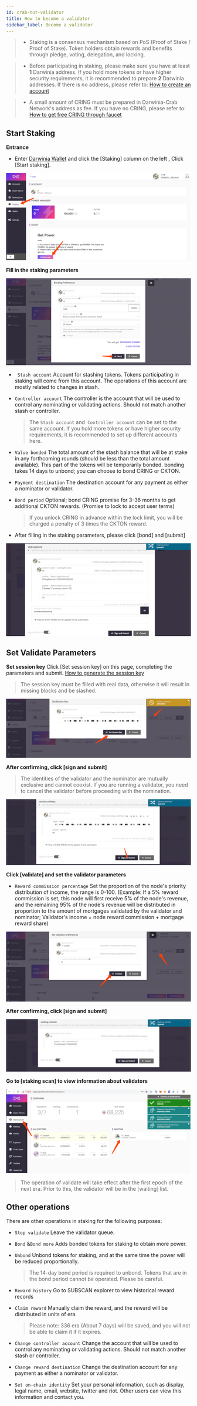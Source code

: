 ```yaml
---
id: crab-tut-validator
title: How to become a validator
sidebar_label: Become a validator
---
```

> - Staking is a consensus mechanism based on PoS (Proof of Stake / Proof of Stake). Token holders obtain rewards and benefits through pledge, voting, delegation, and locking.

> - Before participating in staking, please make sure you have at least **1** Darwinia address. If you hold more tokens or have higher security requirements, it is recommended to prepare **2** Darwinia addresses. If there is no address, please refer to: [How to create an account](https://docs.darwinia.network/docs/en/crab-tut-create-account)

> - A small amount of CRING must be prepared in Darwinia-Crab Network's address as fee. If you have no CRING, please refer to: [How to get free CRING through faucet](https://docs.darwinia.network/docs/en/crab-tut-claim-cring)



## Start Staking

**Entrance**
- Enter [Darwinia Wallet](http://apps.darwinia.network/) and click the [Staking] column on the left , Click [Start staking].

![nominate-1-en](assets/nominate-1-en.png)


**Fill in the staking parameters** 

![nominate-2-en](assets/nominate-2-en.png)

- ` Stash account` Account for stashing tokens. Tokens participating in staking will come from this account. The operations of this account are mostly related to changes in stash.

- `Controller account`  The controller is the account that will be used to control any nominating or validating actions. Should not match another stash or controller.

    > The `Stash account` and` Controller account` can be set to the same account. If you hold more tokens or have higher security requirements, it is recommended to set up different accounts here.

- `Value bonded` The total amount of the stash balance that will be at stake in any forthcoming rounds (should be less than the total amount available).  This part of the tokens will be temporarily bonded. bonding takes 14 days to unbond; you can choose to bond CRING or CKTON.

- `Payment destination` The destination account for any payment as either a nominator or validator.

- `Bond period` Optional; bond CRING promise for 3-36 months to get additional CKTON rewards. (Promise to lock to accept user terms)

    > If you unlock CRING in advance within the lock limit, you will be charged  a penalty of 3 times the CKTON reward.

- After filling in the staking parameters, please click [bond] and [submit]

![nominate-3-en](assets/nominate-3-en.png)



## Set Validate Parameters


**Set session key**
Click [Set session key] on this page, completing the parameters and submit. [How to generate the session key](https://docs.darwinia.network/docs/en/crab-tut-node#generate-session-key)
   > The session key must be filled with real data, otherwise it will result in missing blocks and be slashed.
                                                                                                                       
![tut-validator-1](assets/tut-validator-1.png)


**After confirming, click [sign and submit]** 
   > The identities of the validator and the nominator are mutually exclusive and cannot coexist. If you are running a validator, you need to cancel the validator before proceeding with the nomination.

![tut-validator-2](assets/tut-validator-2.png)


**Click [validate] and set the validator parameters**

- `Reward commission percentage` Set the proportion of the node's priority distribution of income, the range is 0-100. (Example: If a 5% reward commission is set, this node will first receive 5% of the node's revenue, and the remaining 95% of the node's revenue will be distributed in proportion to the amount of mortgages validated by the validator and nominator; Validator's income = node reward commission + mortgage reward share)

![tut-validator-3](assets/tut-validator-3.png)


**After confirming, click [sign and submit]** 

![tut-validator-4](assets/tut-validator-4.png)


**Go to [staking scan] to view information about validators**
  
![tut-validator-5](assets/tut-validator-5.png)

   > The operation of validate will take effect after the first epoch of the next era. Prior to this, the validator will be in the [waiting] list.



## Other operations


There are other operations in staking for the following purposes:


- `Stop validate` Leave the validator queue.

- `Bond` &`Bond more` Adds bonded tokens for staking to obtain more power.

- `Unbond` Unbond tokens for staking, and at the same time the power will be reduced proportionally.

  > The 14-day bond period is required to unbond. Tokens that are in the bond period cannot be operated. Please be careful.

- `Reward history` Go to SUBSCAN explorer to view historical reward records

- `Claim reward` Manually claim the reward, and the reward will be distributed in units of era.

  > Please note: 336 era (About 7 days)  will be saved, and you will not be able to claim it if it expires.

- `Change controller account` Change the account  that will be used to control any nominating or validating actions. Should not match another stash or controller.
- `Change reward destination` Change the destination account for any payment as either a nominator or validator.
- `Set on-chain identity` Set your personal information, such as display, legal name, email, website, twitter and riot. Other users can view this information and contact you.


